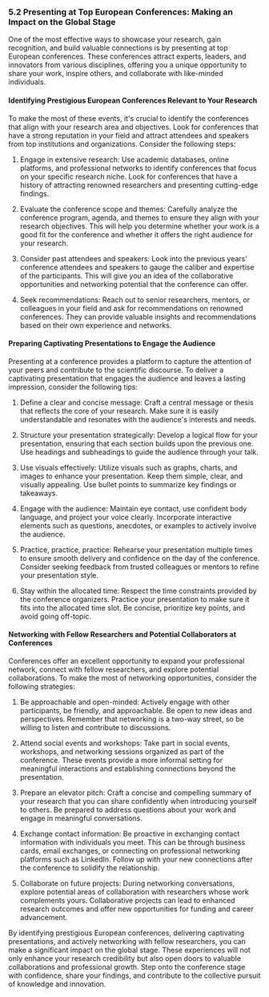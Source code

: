 ### 5.2 Presenting at Top European Conferences: Making an Impact on the Global Stage

One of the most effective ways to showcase your research, gain recognition, and build valuable connections is by presenting at top European conferences. These conferences attract experts, leaders, and innovators from various disciplines, offering you a unique opportunity to share your work, inspire others, and collaborate with like-minded individuals.

#### Identifying Prestigious European Conferences Relevant to Your Research

To make the most of these events, it's crucial to identify the conferences that align with your research area and objectives. Look for conferences that have a strong reputation in your field and attract attendees and speakers from top institutions and organizations. Consider the following steps:

1. Engage in extensive research: Use academic databases, online platforms, and professional networks to identify conferences that focus on your specific research niche. Look for conferences that have a history of attracting renowned researchers and presenting cutting-edge findings.

2. Evaluate the conference scope and themes: Carefully analyze the conference program, agenda, and themes to ensure they align with your research objectives. This will help you determine whether your work is a good fit for the conference and whether it offers the right audience for your research.

3. Consider past attendees and speakers: Look into the previous years' conference attendees and speakers to gauge the caliber and expertise of the participants. This will give you an idea of the collaborative opportunities and networking potential that the conference can offer.

4. Seek recommendations: Reach out to senior researchers, mentors, or colleagues in your field and ask for recommendations on renowned conferences. They can provide valuable insights and recommendations based on their own experience and networks.

#### Preparing Captivating Presentations to Engage the Audience

Presenting at a conference provides a platform to capture the attention of your peers and contribute to the scientific discourse. To deliver a captivating presentation that engages the audience and leaves a lasting impression, consider the following tips:

1. Define a clear and concise message: Craft a central message or thesis that reflects the core of your research. Make sure it is easily understandable and resonates with the audience's interests and needs.

2. Structure your presentation strategically: Develop a logical flow for your presentation, ensuring that each section builds upon the previous one. Use headings and subheadings to guide the audience through your talk.

3. Use visuals effectively: Utilize visuals such as graphs, charts, and images to enhance your presentation. Keep them simple, clear, and visually appealing. Use bullet points to summarize key findings or takeaways.

4. Engage with the audience: Maintain eye contact, use confident body language, and project your voice clearly. Incorporate interactive elements such as questions, anecdotes, or examples to actively involve the audience.

5. Practice, practice, practice: Rehearse your presentation multiple times to ensure smooth delivery and confidence on the day of the conference. Consider seeking feedback from trusted colleagues or mentors to refine your presentation style.

6. Stay within the allocated time: Respect the time constraints provided by the conference organizers. Practice your presentation to make sure it fits into the allocated time slot. Be concise, prioritize key points, and avoid going off-topic.

#### Networking with Fellow Researchers and Potential Collaborators at Conferences

Conferences offer an excellent opportunity to expand your professional network, connect with fellow researchers, and explore potential collaborations. To make the most of networking opportunities, consider the following strategies:

1. Be approachable and open-minded: Actively engage with other participants, be friendly, and approachable. Be open to new ideas and perspectives. Remember that networking is a two-way street, so be willing to listen and contribute to discussions.

2. Attend social events and workshops: Take part in social events, workshops, and networking sessions organized as part of the conference. These events provide a more informal setting for meaningful interactions and establishing connections beyond the presentation.

3. Prepare an elevator pitch: Craft a concise and compelling summary of your research that you can share confidently when introducing yourself to others. Be prepared to address questions about your work and engage in meaningful conversations.

4. Exchange contact information: Be proactive in exchanging contact information with individuals you meet. This can be through business cards, email exchanges, or connecting on professional networking platforms such as LinkedIn. Follow up with your new connections after the conference to solidify the relationship.

5. Collaborate on future projects: During networking conversations, explore potential areas of collaboration with researchers whose work complements yours. Collaborative projects can lead to enhanced research outcomes and offer new opportunities for funding and career advancement.

By identifying prestigious European conferences, delivering captivating presentations, and actively networking with fellow researchers, you can make a significant impact on the global stage. These experiences will not only enhance your research credibility but also open doors to valuable collaborations and professional growth. Step onto the conference stage with confidence, share your findings, and contribute to the collective pursuit of knowledge and innovation.